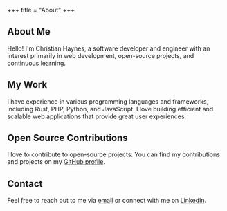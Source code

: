 +++
title = "About"
+++

## About Me

Hello! I'm Christian Haynes, a software developer and engineer with an interest primarily in web development, open-source projects, and continuous learning.

## My Work

I have experience in various programming languages and frameworks, including Rust, PHP, Python, and JavaScript. I love building efficient and scalable web applications that provide great user experiences.

## Open Source Contributions

I love to contribute to open-source projects. You can find my contributions and projects on my [GitHub profile](https://github.com/06chaynes).

## Contact

Feel free to reach out to me via [email](mailto:christian@chaynes.me) or connect with me on [LinkedIn](https://www.linkedin.com/in/christian-h-70923627/).
